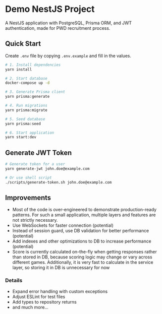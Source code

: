 # Demo NestJS Project

A NestJS application with PostgreSQL, Prisma ORM, and JWT authentication,
made for PWD recruitment process.

## Quick Start

Create `.env` file by copying `.env.example` and fill in the values.

```bash
# 1. Install dependencies
yarn install

# 2. Start database
docker-compose up -d

# 3. Generate Prisma client
yarn prisma:generate

# 4. Run migrations
yarn prisma:migrate

# 5. Seed database
yarn prisma:seed

# 6. Start application
yarn start:dev
```

## Generate JWT Token

```bash
# Generate token for a user
yarn generate-jwt john.doe@example.com

# Or use shell script
./scripts/generate-token.sh john.doe@example.com
```

## Improvements

- Most of the code is over-engineered to demonstrate production-ready patterns. For such a small application, multiple layers and features are not strictly necessary.
- Use WebSockets for faster connection (potential)
- Instead of session guard, use DB validation for better performance (potential)
- Add indexes and other optimizations to DB to increase performance (potential)
- Score is currently calculated on-the-fly when getting responses rather than stored in DB, because scoring logic may change or vary across different games. Additionally, it is very fast to calculate in the service layer, so storing it in DB is unnecessary for now

### Details

- Expand error handling with custom exceptions
- Adjust ESLint for test files
- Add types to repository returns
- and much more...
